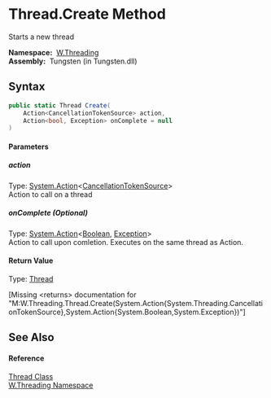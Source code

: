Thread.Create Method
====================
  Starts a new thread

  **Namespace:**  [W.Threading][1]  
  **Assembly:**  Tungsten (in Tungsten.dll)

Syntax
------

```csharp
public static Thread Create(
	Action<CancellationTokenSource> action,
	Action<bool, Exception> onComplete = null
)
```

#### Parameters

##### *action*
Type: [System.Action][2]&lt;[CancellationTokenSource][3]>  
Action to call on a thread

##### *onComplete* (Optional)
Type: [System.Action][4]&lt;[Boolean][5], [Exception][6]>  
Action to call upon comletion. Executes on the same thread as Action.

#### Return Value
Type: [Thread][7]  

[Missing &lt;returns> documentation for "M:W.Threading.Thread.Create(System.Action{System.Threading.CancellationTokenSource},System.Action{System.Boolean,System.Exception})"]


See Also
--------

#### Reference
[Thread Class][7]  
[W.Threading Namespace][1]  

[1]: ../README.md
[2]: http://msdn.microsoft.com/en-us/library/018hxwa8
[3]: http://msdn.microsoft.com/en-us/library/dd321629
[4]: http://msdn.microsoft.com/en-us/library/bb549311
[5]: http://msdn.microsoft.com/en-us/library/a28wyd50
[6]: http://msdn.microsoft.com/en-us/library/c18k6c59
[7]: README.md
[8]: ../../_icons/Help.png